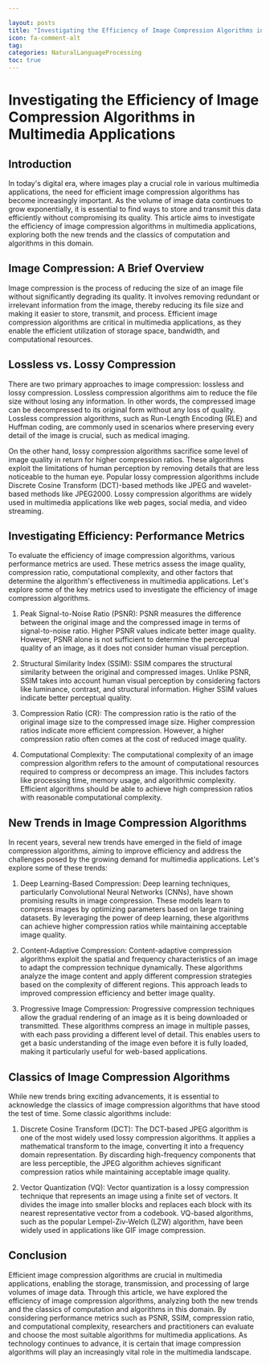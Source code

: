 ```yaml
---

layout: posts
title: "Investigating the Efficiency of Image Compression Algorithms in Multimedia Applications"
icon: fa-comment-alt
tag:      
categories: NaturalLanguageProcessing
toc: true
---
```




# Investigating the Efficiency of Image Compression Algorithms in Multimedia Applications

## Introduction

In today's digital era, where images play a crucial role in various multimedia applications, the need for efficient image compression algorithms has become increasingly important. As the volume of image data continues to grow exponentially, it is essential to find ways to store and transmit this data efficiently without compromising its quality. This article aims to investigate the efficiency of image compression algorithms in multimedia applications, exploring both the new trends and the classics of computation and algorithms in this domain.

## Image Compression: A Brief Overview

Image compression is the process of reducing the size of an image file without significantly degrading its quality. It involves removing redundant or irrelevant information from the image, thereby reducing its file size and making it easier to store, transmit, and process. Efficient image compression algorithms are critical in multimedia applications, as they enable the efficient utilization of storage space, bandwidth, and computational resources.

## Lossless vs. Lossy Compression

There are two primary approaches to image compression: lossless and lossy compression. Lossless compression algorithms aim to reduce the file size without losing any information. In other words, the compressed image can be decompressed to its original form without any loss of quality. Lossless compression algorithms, such as Run-Length Encoding (RLE) and Huffman coding, are commonly used in scenarios where preserving every detail of the image is crucial, such as medical imaging.

On the other hand, lossy compression algorithms sacrifice some level of image quality in return for higher compression ratios. These algorithms exploit the limitations of human perception by removing details that are less noticeable to the human eye. Popular lossy compression algorithms include Discrete Cosine Transform (DCT)-based methods like JPEG and wavelet-based methods like JPEG2000. Lossy compression algorithms are widely used in multimedia applications like web pages, social media, and video streaming.

## Investigating Efficiency: Performance Metrics

To evaluate the efficiency of image compression algorithms, various performance metrics are used. These metrics assess the image quality, compression ratio, computational complexity, and other factors that determine the algorithm's effectiveness in multimedia applications. Let's explore some of the key metrics used to investigate the efficiency of image compression algorithms.

1. Peak Signal-to-Noise Ratio (PSNR): PSNR measures the difference between the original image and the compressed image in terms of signal-to-noise ratio. Higher PSNR values indicate better image quality. However, PSNR alone is not sufficient to determine the perceptual quality of an image, as it does not consider human visual perception.

2. Structural Similarity Index (SSIM): SSIM compares the structural similarity between the original and compressed images. Unlike PSNR, SSIM takes into account human visual perception by considering factors like luminance, contrast, and structural information. Higher SSIM values indicate better perceptual quality.

3. Compression Ratio (CR): The compression ratio is the ratio of the original image size to the compressed image size. Higher compression ratios indicate more efficient compression. However, a higher compression ratio often comes at the cost of reduced image quality.

4. Computational Complexity: The computational complexity of an image compression algorithm refers to the amount of computational resources required to compress or decompress an image. This includes factors like processing time, memory usage, and algorithmic complexity. Efficient algorithms should be able to achieve high compression ratios with reasonable computational complexity.

## New Trends in Image Compression Algorithms

In recent years, several new trends have emerged in the field of image compression algorithms, aiming to improve efficiency and address the challenges posed by the growing demand for multimedia applications. Let's explore some of these trends:

1. Deep Learning-Based Compression: Deep learning techniques, particularly Convolutional Neural Networks (CNNs), have shown promising results in image compression. These models learn to compress images by optimizing parameters based on large training datasets. By leveraging the power of deep learning, these algorithms can achieve higher compression ratios while maintaining acceptable image quality.

2. Content-Adaptive Compression: Content-adaptive compression algorithms exploit the spatial and frequency characteristics of an image to adapt the compression technique dynamically. These algorithms analyze the image content and apply different compression strategies based on the complexity of different regions. This approach leads to improved compression efficiency and better image quality.

3. Progressive Image Compression: Progressive compression techniques allow the gradual rendering of an image as it is being downloaded or transmitted. These algorithms compress an image in multiple passes, with each pass providing a different level of detail. This enables users to get a basic understanding of the image even before it is fully loaded, making it particularly useful for web-based applications.

## Classics of Image Compression Algorithms

While new trends bring exciting advancements, it is essential to acknowledge the classics of image compression algorithms that have stood the test of time. Some classic algorithms include:

1. Discrete Cosine Transform (DCT): The DCT-based JPEG algorithm is one of the most widely used lossy compression algorithms. It applies a mathematical transform to the image, converting it into a frequency domain representation. By discarding high-frequency components that are less perceptible, the JPEG algorithm achieves significant compression ratios while maintaining acceptable image quality.

2. Vector Quantization (VQ): Vector quantization is a lossy compression technique that represents an image using a finite set of vectors. It divides the image into smaller blocks and replaces each block with its nearest representative vector from a codebook. VQ-based algorithms, such as the popular Lempel-Ziv-Welch (LZW) algorithm, have been widely used in applications like GIF image compression.

## Conclusion

Efficient image compression algorithms are crucial in multimedia applications, enabling the storage, transmission, and processing of large volumes of image data. Through this article, we have explored the efficiency of image compression algorithms, analyzing both the new trends and the classics of computation and algorithms in this domain. By considering performance metrics such as PSNR, SSIM, compression ratio, and computational complexity, researchers and practitioners can evaluate and choose the most suitable algorithms for multimedia applications. As technology continues to advance, it is certain that image compression algorithms will play an increasingly vital role in the multimedia landscape.